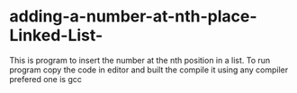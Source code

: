 adding-a-number-at-nth-place-Linked-List-
=========================================
This is program to insert the number at the nth position in a list. To run program copy the code in editor and built the 
compile it using any compiler prefered one is gcc
